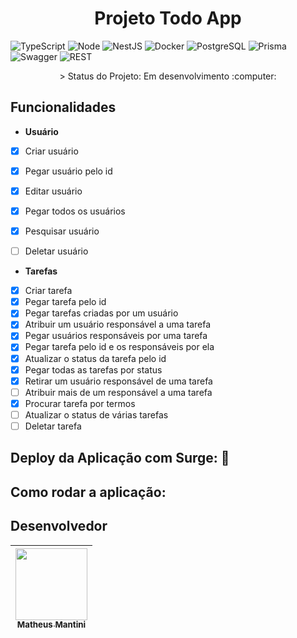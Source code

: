 <h1 align="center"> Projeto Todo App </h1>

![TypeScript](https://img.shields.io/badge/TypeScript-007ACC?style=for-the-badge&logo=typescript&logoColor=white)
![Node](https://img.shields.io/badge/Node.js-43853D?style=for-the-badge&logo=node.js&logoColor=white)
![NestJS](https://img.shields.io/badge/nestjs-E0234E?style=for-the-badge&logo=nestjs&logoColor=white)
![Docker](https://img.shields.io/badge/Docker-2496ED?style=for-the-badge&logo=docker&logoColor=white)
![PostgreSQL](https://img.shields.io/badge/PostgreSQL-316192?style=for-the-badge&logo=postgresql&logoColor=white)
![Prisma](https://img.shields.io/badge/Prisma-3982CE?style=for-the-badge&logo=Prisma&logoColor=white)
![Swagger](https://img.shields.io/badge/Swagger-85EA2D?style=for-the-badge&logo=Swagger&logoColor=white)
![REST](https://img.shields.io/badge/REST%20API-%231572B6.svg?style=for-the-badge)

<p align="center">> Status do Projeto: Em desenvolvimento :computer:</p>
    
## Funcionalidades

- **Usuário**

- [x] Criar usuário
- [x] Pegar usuário pelo id
- [x] Editar usuário
- [x] Pegar todos os usuários
- [x] Pesquisar usuário
- [ ] Deletar usuário


- **Tarefas**

- [x] Criar tarefa
- [x] Pegar tarefa pelo id
- [x] Pegar tarefas criadas por um usuário
- [x] Atribuir um usuário responsável a uma tarefa
- [x] Pegar usuários responsáveis por uma tarefa
- [x] Pegar tarefa pelo id e os responsáveis por ela
- [x] Atualizar o status da tarefa pelo id
- [x] Pegar todas as tarefas por status
- [x] Retirar um usuário responsável de uma tarefa
- [ ] Atribuir mais de um responsável a uma tarefa
- [x] Procurar tarefa por termos
- [ ] Atualizar o status de várias tarefas
- [ ] Deletar tarefa

## Deploy da Aplicação com Surge: :dash:

## Como rodar a aplicação:

## Desenvolvedor

| [<img src="https://avatars.githubusercontent.com/u/71985890?v=4" width=115 > <br> <sub> Matheus Mantini </sub>](https://github.com/matheusmantini) |
| :------------------------------------------------------------------------------------------------------------------------------------------------: |